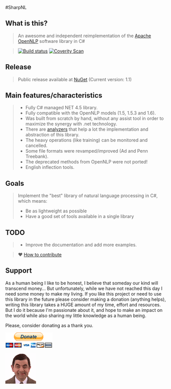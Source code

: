 #SharpNL

## What is this?

> An awesome and independent reimplementation of the [Apache OpenNLP] software library in C#

> [![Build status](https://ci.appveyor.com/api/projects/status/r11n96yn48jpt6v4/branch/development?svg=true)](https://ci.appveyor.com/project/knuppe/sharpnl/branch/development)
> [![Coverity Scan](https://scan.coverity.com/projects/5813/badge.svg)](https://scan.coverity.com/projects/5813) 

## Release

> Public release available at [NuGet] \(Current version: 1.1)

## Main features/characteristics

> - Fully C# managed NET 4.5 library.
> - Fully compatible with the OpenNLP models (1.5, 1.5.3 and 1.6).
> - Was built from scratch by hand, without any assist tool in order to maximize the synergy with .net technology.
> - There are [analyzers](https://github.com/knuppe/SharpNL/wiki/Analyzers) that help a lot the implementation and abstraction of this library.  
> - The heavy operations (like training) can be monitored and cancelled.
> - Some file formats were revamped/improved (Ad and Penn Treebank).
> - The deprecated methods from OpenNLP were not ported!
> - English inflection tools.

## Goals

> Implement the "best" library of natural language processing in C#, which means:
> - Be as lightweight as possible
> - Have a good set of tools available in a single library

## TODO

> - Improve the documentation and add more examples.

> :heart: [How to contribute](contributing.md)

## Support

As a human being I like to be honest, I believe that someday our kind will transcend money... 
But unfortunately, while we have not reached this day I need some money to make my living. 
If you like this project or need to use this library in the future please consider making a 
donation (anything helps), writing this library takes a HUGE amount of my time, effort and 
resources. But I do it because I'm passionate about it, and hope to make an impact on the 
world while also sharing my little knowledge as a human being.

Please, consider donating as a thank you.

[![donate](resources/donate.gif)](https://www.paypal.com/cgi-bin/webscr?cmd=_s-xclick&hosted_button_id=7SWNPAPJNSARC)

[![bean](resources/bean.gif)](#)

[NuGet]: https://www.nuget.org/packages/Knuppe.SharpNL/
[Apache OpenNLP]: http://opennlp.apache.org
[CoGrOO]: http://cogroo.sourceforge.net/
